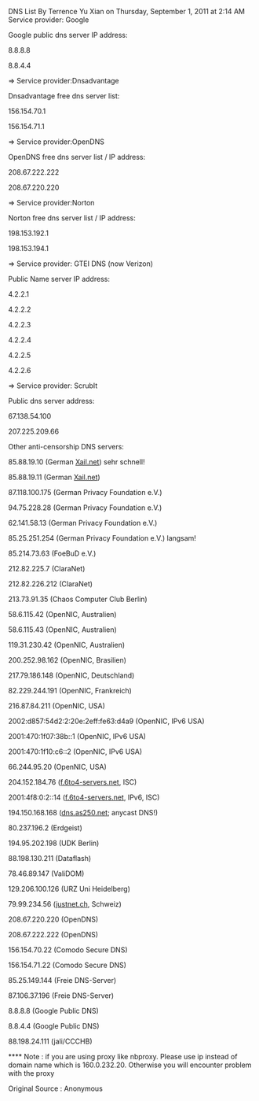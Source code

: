 DNS List By Terrence Yu Xian on Thursday, September 1, 2011 at 2:14 AM Service provider: Google

Google public dns server IP address:

8.8.8.8

8.8.4.4

=> Service provider:Dnsadvantage

Dnsadvantage free dns server list:

156.154.70.1

156.154.71.1

=> Service provider:OpenDNS

OpenDNS free dns server list / IP address:

208.67.222.222

208.67.220.220

=> Service provider:Norton

Norton free dns server list / IP address:

198.153.192.1

198.153.194.1

=> Service provider: GTEI DNS (now Verizon)

Public Name server IP address:

4.2.2.1

4.2.2.2

4.2.2.3

4.2.2.4

4.2.2.5

4.2.2.6

=> Service provider: ScrubIt

Public dns server address:

67.138.54.100

207.225.209.66

Other anti-censorship DNS servers:

85.88.19.10 (German [Xail.net](http://xail.net/)) sehr schnell!

85.88.19.11 (German [Xail.net](http://xail.net/))

87.118.100.175 (German Privacy Foundation e.V.)

94.75.228.28 (German Privacy Foundation e.V.)

62.141.58.13 (German Privacy Foundation e.V.)

85.25.251.254 (German Privacy Foundation e.V.) langsam!

85.214.73.63 (FoeBuD e.V.)

212.82.225.7 (ClaraNet)

212.82.226.212 (ClaraNet)

213.73.91.35 (Chaos Computer Club Berlin)

58.6.115.42 (OpenNIC, Australien)

58.6.115.43 (OpenNIC, Australien)

119.31.230.42 (OpenNIC, Australien)

200.252.98.162 (OpenNIC, Brasilien)

217.79.186.148 (OpenNIC, Deutschland)

82.229.244.191 (OpenNIC, Frankreich)

216.87.84.211 (OpenNIC, USA)

2002:d857:54d2:2:20e:2eff:fe63:d4a9 (OpenNIC, IPv6 USA)

2001:470:1f07:38b::1 (OpenNIC, IPv6 USA)

2001:470:1f10:c6::2 (OpenNIC, IPv6 USA)

66.244.95.20 (OpenNIC, USA)

204.152.184.76 ([f.6to4-servers.net](http://f.6to4-servers.net/), ISC)

2001:4f8:0:2::14 ([f.6to4-servers.net](http://f.6to4-servers.net/), IPv6, ISC)

194.150.168.168 ([dns.as250.net](http://dns.as250.net/); anycast DNS!)

80.237.196.2 (Erdgeist)

194.95.202.198 (UDK Berlin)

88.198.130.211 (Dataflash)

78.46.89.147 (ValiDOM)

129.206.100.126 (URZ Uni Heidelberg)

79.99.234.56 ([justnet.ch](http://justnet.ch/), Schweiz)

208.67.220.220 (OpenDNS)

208.67.222.222 (OpenDNS)

156.154.70.22 (Comodo Secure DNS)

156.154.71.22 (Comodo Secure DNS)

85.25.149.144 (Freie DNS-Server)

87.106.37.196 (Freie DNS-Server)

8.8.8.8 (Google Public DNS)

8.8.4.4 (Google Public DNS)

88.198.24.111 (jali/CCCHB)

**** Note : if you are using proxy like nbproxy. Please use ip instead of domain name which is 160.0.232.20. Otherwise you will encounter problem with the proxy

Original Source : Anonymous